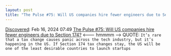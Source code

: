 ```yaml
---
layout: post
title: "The Pulse #75: Will US companies hire fewer engineers due to Section 174?"
---
```

[Discovered](http://rolandtanglao.com/2020/07/29/p1-blogthis-checkvist-list-links-to-blog/): Feb 16, 2024 07:49 [The Pulse #75: Will US companies hire fewer engineers due to Section 174?](https://newsletter.pragmaticengineer.com/p/the-pulse-75) <--- hmmmm --> QUOTE: `It’s rare that a tax change causes panic across the tech industry, but it’s happening in the US. If Section 174 tax changes stay, the US will be one of the least desirable countries to launch startups`
